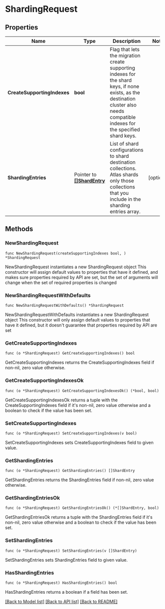 # ShardingRequest

## Properties

Name | Type | Description | Notes
------------ | ------------- | ------------- | -------------
**CreateSupportingIndexes** | **bool** | Flag that lets the migration create supporting indexes for the shard keys, if none exists, as the destination cluster also needs compatible indexes for the specified shard keys. | 
**ShardingEntries** | Pointer to [**[]ShardEntry**](ShardEntry.md) | List of shard configurations to shard destination collections. Atlas shards only those collections that you include in the sharding entries array. | [optional] 

## Methods

### NewShardingRequest

`func NewShardingRequest(createSupportingIndexes bool, ) *ShardingRequest`

NewShardingRequest instantiates a new ShardingRequest object
This constructor will assign default values to properties that have it defined,
and makes sure properties required by API are set, but the set of arguments
will change when the set of required properties is changed

### NewShardingRequestWithDefaults

`func NewShardingRequestWithDefaults() *ShardingRequest`

NewShardingRequestWithDefaults instantiates a new ShardingRequest object
This constructor will only assign default values to properties that have it defined,
but it doesn't guarantee that properties required by API are set

### GetCreateSupportingIndexes

`func (o *ShardingRequest) GetCreateSupportingIndexes() bool`

GetCreateSupportingIndexes returns the CreateSupportingIndexes field if non-nil, zero value otherwise.

### GetCreateSupportingIndexesOk

`func (o *ShardingRequest) GetCreateSupportingIndexesOk() (*bool, bool)`

GetCreateSupportingIndexesOk returns a tuple with the CreateSupportingIndexes field if it's non-nil, zero value otherwise
and a boolean to check if the value has been set.

### SetCreateSupportingIndexes

`func (o *ShardingRequest) SetCreateSupportingIndexes(v bool)`

SetCreateSupportingIndexes sets CreateSupportingIndexes field to given value.

### GetShardingEntries

`func (o *ShardingRequest) GetShardingEntries() []ShardEntry`

GetShardingEntries returns the ShardingEntries field if non-nil, zero value otherwise.

### GetShardingEntriesOk

`func (o *ShardingRequest) GetShardingEntriesOk() (*[]ShardEntry, bool)`

GetShardingEntriesOk returns a tuple with the ShardingEntries field if it's non-nil, zero value otherwise
and a boolean to check if the value has been set.

### SetShardingEntries

`func (o *ShardingRequest) SetShardingEntries(v []ShardEntry)`

SetShardingEntries sets ShardingEntries field to given value.

### HasShardingEntries

`func (o *ShardingRequest) HasShardingEntries() bool`

HasShardingEntries returns a boolean if a field has been set.

[[Back to Model list]](../README.md#documentation-for-models) [[Back to API list]](../README.md#documentation-for-api-endpoints) [[Back to README]](../README.md)



